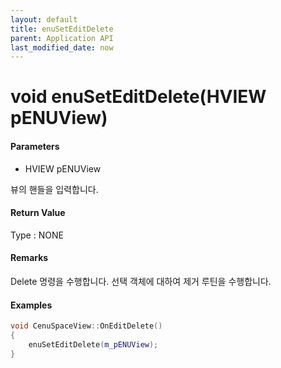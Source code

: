 ```yaml
---
layout: default
title: enuSetEditDelete
parent: Application API
last_modified_date: now
---
```

# void enuSetEditDelete\(HVIEW pENUView\)

#### Parameters

* HVIEW pENUView

뷰의 핸들을 입력합니다.

#### Return Value

Type : NONE

#### Remarks

Delete 명령을 수행합니다. 선택 객체에 대하여 제거 루틴을 수행합니다. 

#### Examples

```cpp
void CenuSpaceView::OnEditDelete()
{
	enuSetEditDelete(m_pENUView);
}
```




